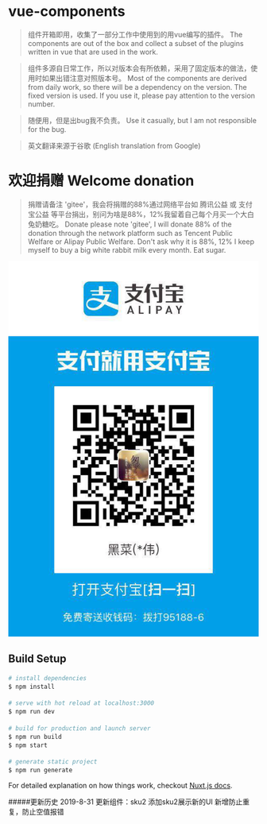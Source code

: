 # vue-components

> 组件开箱即用，收集了一部分工作中使用到的用vue编写的插件。
> The components are out of the box and collect a subset of the plugins written in vue that are used in the work.

> 组件多源自日常工作，所以对版本会有所依赖，采用了固定版本的做法，使用时如果出错注意对照版本号。
> Most of the components are derived from daily work, so there will be a dependency on the version. The fixed version is used. If you use it, please pay attention to the version number.

> 随便用，但是出bug我不负责。
> Use it casually, but I am not responsible for the bug.

> 英文翻译来源于谷歌
> (English translation from Google)

# 欢迎捐赠 Welcome donation

> 捐赠请备注 'gitee'，我会将捐赠的88%通过网络平台如 腾讯公益 或 支付宝公益 等平台捐出，别问为啥是88%，12%我留着自己每个月买一个大白兔奶糖吃。
> Donate please note 'gitee', I will donate 88% of the donation through the network platform such as Tencent Public Welfare or Alipay Public Welfare. Don't ask why it is 88%, 12% I keep myself to buy a big white rabbit milk every month. Eat sugar.

![二维码](/static/pay.jpg)

## Build Setup

``` bash
# install dependencies
$ npm install

# serve with hot reload at localhost:3000
$ npm run dev

# build for production and launch server
$ npm run build
$ npm start

# generate static project
$ npm run generate
```

For detailed explanation on how things work, checkout [Nuxt.js docs](https://nuxtjs.org).

#####更新历史
2019-8-31
更新组件：sku2
添加sku2展示新的UI
新增防止重复，防止空值报错

